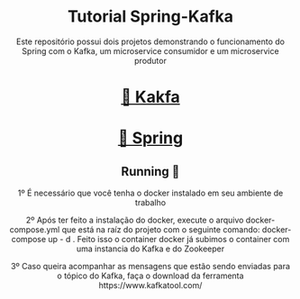 <h1 align="center">Tutorial Spring-Kafka</h1>
<p align="center">Este repositório possui dois projetos demonstrando o funcionamento do Spring com o Kafka, um microservice consumidor e um microservice produtor</p>
<h1 align="center">
    <a href="https://kafka.apache.org/">🔗 Kakfa</a>
</h1>
<h1 align="center">
    <a href="https://spring.io/">🔗 Spring</a>
</h1>
<h2 align="center"> 
	Running 🚀
</h2>
<p align="center">1º É necessário que você tenha o docker instalado em seu ambiente de trabalho</p>
<p align="center">2º Após ter feito a instalação do docker, execute o arquivo docker-compose.yml que está na raíz do projeto com o seguinte comando: docker-compose up - d . Feito isso o container docker já subimos o container com uma instancia do Kafka e do Zookeeper</p>
<p align="center">3º Caso queira acompanhar as mensagens que estão sendo enviadas para o tópico do Kafka, faça o download da ferramenta https://www.kafkatool.com/</p>